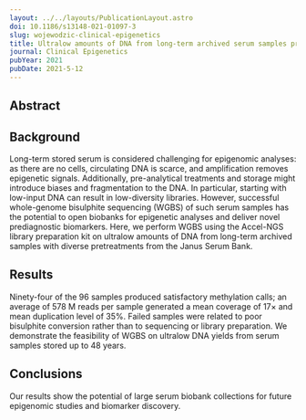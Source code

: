 ```yaml
---
layout: ../../layouts/PublicationLayout.astro
doi: 10.1186/s13148-021-01097-3
slug: wojewodzic-clinical-epigenetics
title: Ultralow amounts of DNA from long-term archived serum samples produce high-quality methylomes
journal: Clinical Epigenetics
pubYear: 2021
pubDate: 2021-5-12
---
```


## Abstract

## Background

Long-term stored serum is considered challenging for epigenomic analyses: as there are no cells, circulating DNA is scarce, and amplification removes epigenetic signals. Additionally, pre-analytical treatments and storage might introduce biases and fragmentation to the DNA. In particular, starting with low-input DNA can result in low-diversity libraries. However, successful whole-genome bisulphite sequencing (WGBS) of such serum samples has the potential to open biobanks for epigenetic analyses and deliver novel prediagnostic biomarkers. Here, we perform WGBS using the Accel-NGS library preparation kit on ultralow amounts of DNA from long-term archived samples with diverse pretreatments from the Janus Serum Bank.

## Results

Ninety-four of the 96 samples produced satisfactory methylation calls; an average of 578 M reads per sample generated a mean coverage of 17× and mean duplication level of 35%. Failed samples were related to poor bisulphite conversion rather than to sequencing or library preparation. We demonstrate the feasibility of WGBS on ultralow DNA yields from serum samples stored up to 48 years.

## Conclusions

Our results show the potential of large serum biobank collections for future epigenomic studies and biomarker discovery.
